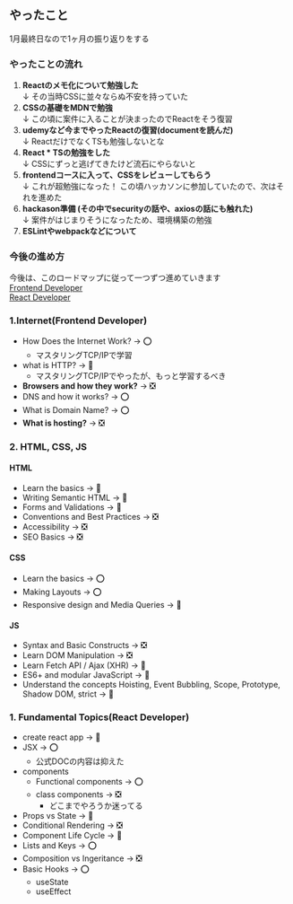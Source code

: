 ## やったこと
1月最終日なので1ヶ月の振り返りをする

### やったことの流れ
1. **Reactのメモ化について勉強した**  
↓ その当時CSSに並々ならぬ不安を持っていた
2. **CSSの基礎をMDNで勉強**  
↓ この頃に案件に入ることが決まったのでReactをそう復習
3. **udemyなど今までやったReactの復習(documentを読んだ)**  
↓ ReactだけでなくTSも勉強しないとな
4. **React * TSの勉強をした**  
↓ CSSにずっと逃げてきたけど流石にやらないと
5. **frontendコースに入って、CSSをレビューしてもらう**  
↓ これが超勉強になった！ この頃ハッカソンに参加していたので、次はそれを進めた
6. **hackason準備 (その中でsecurityの話や、axiosの話にも触れた)**  
↓ 案件がはじまりそうになったため、環境構築の勉強
7. **ESLintやwebpackなどについて**  

### 今後の進め方
今後は、このロードマップに従って一つずつ進めていきます  
[Frontend Developer](https://roadmap.sh/frontend)  
[React Developer](https://roadmap.sh/react)  

### 1.Internet(Frontend Developer)

- How Does the Internet Work? -> ⭕️
  - マスタリングTCP/IPで学習 
- what is HTTP? -> 🔺
  - マスタリングTCP/IPでやったが、もっと学習するべき
- **Browsers and how they work?** -> ❎
- DNS and how it works? -> ⭕️
- What is Domain Name? -> ⭕️
- **What is hosting?** -> ❎

### 2. HTML, CSS, JS
#### HTML
- Learn the basics -> 🔺
- Writing Semantic HTML -> 🔺
- Forms and Validations -> 🔺
- Conventions and Best Practices -> ❎
- Accessibility -> ❎
- SEO Basics -> ❎

#### CSS
- Learn the basics -> ⭕️
- Making Layouts -> ⭕️
- Responsive design and Media Queries -> 🔺

#### JS
- Syntax and Basic Constructs -> ❎
- Learn DOM Manipulation -> ❎
- Learn Fetch API / Ajax (XHR) -> 🔺
- ES6+ and modular JavaScript -> 🔺
- Understand the concepts Hoisting, Event Bubbling, Scope, Prototype, Shadow DOM, strict -> 🔺




### 1. Fundamental Topics(React Developer)

- create react app -> 🔺
- JSX -> ⭕️
  - 公式DOCの内容は抑えた
- components
  - Functional components -> ⭕️
  - class components -> ❎
    - どこまでやろうか迷ってる
- Props vs State -> 🔺
- Conditional Rendering -> ❎
- Component Life Cycle -> 🔺
- Lists and Keys -> ⭕️
- Composition vs Ingeritance -> ❎
- Basic Hooks -> ⭕️
  - useState
  - useEffect





